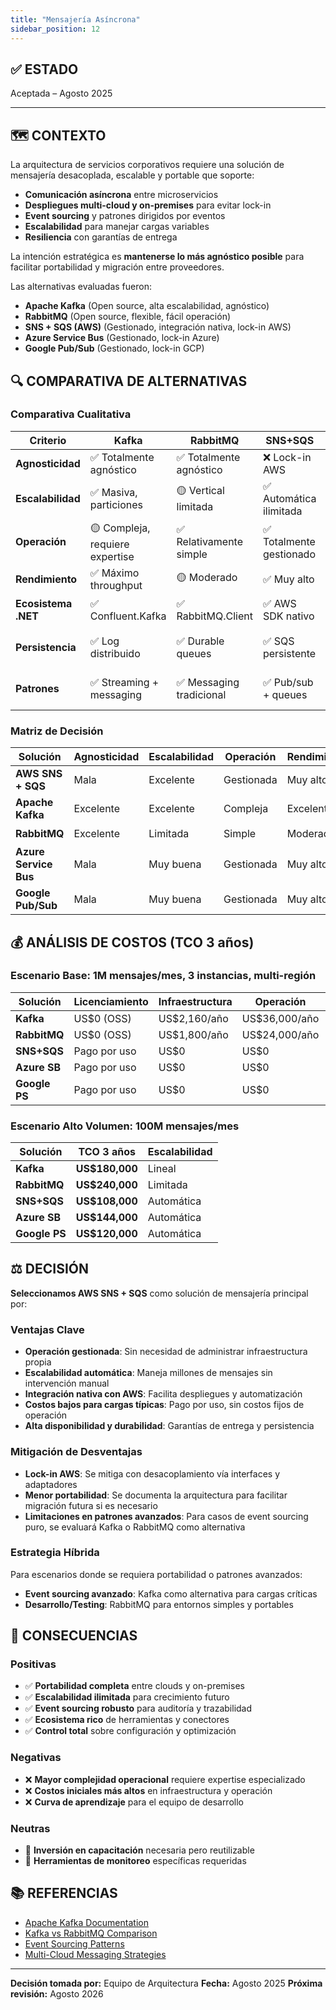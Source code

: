 ```yaml
---
title: "Mensajería Asíncrona"
sidebar_position: 12
---
```


## ✅ ESTADO

Aceptada – Agosto 2025

---

## 🗺️ CONTEXTO

La arquitectura de servicios corporativos requiere una solución de mensajería desacoplada, escalable y portable que soporte:

- **Comunicación asíncrona** entre microservicios
- **Despliegues multi-cloud y on-premises** para evitar lock-in
- **Event sourcing** y patrones dirigidos por eventos
- **Escalabilidad** para manejar cargas variables
- **Resiliencia** con garantías de entrega

La intención estratégica es **mantenerse lo más agnóstico posible** para facilitar portabilidad y migración entre proveedores.

Las alternativas evaluadas fueron:

- **Apache Kafka** (Open source, alta escalabilidad, agnóstico)
- **RabbitMQ** (Open source, flexible, fácil operación)
- **SNS + SQS (AWS)** (Gestionado, integración nativa, lock-in AWS)
- **Azure Service Bus** (Gestionado, lock-in Azure)
- **Google Pub/Sub** (Gestionado, lock-in GCP)

## 🔍 COMPARATIVA DE ALTERNATIVAS

### Comparativa Cualitativa

| Criterio | Kafka | RabbitMQ | SNS+SQS | Azure SB | Google PS |
|----------|-------|----------|---------|----------|-----------|
| **Agnosticidad** | ✅ Totalmente agnóstico | ✅ Totalmente agnóstico | ❌ Lock-in AWS | ❌ Lock-in Azure | ❌ Lock-in GCP |
| **Escalabilidad** | ✅ Masiva, particiones | 🟡 Vertical limitada | ✅ Automática ilimitada | ✅ Muy buena | ✅ Muy buena |
| **Operación** | 🟡 Compleja, requiere expertise | ✅ Relativamente simple | ✅ Totalmente gestionado | ✅ Totalmente gestionado | ✅ Totalmente gestionado |
| **Rendimiento** | ✅ Máximo throughput | 🟡 Moderado | ✅ Muy alto | ✅ Muy alto | ✅ Muy alto |
| **Ecosistema .NET** | ✅ Confluent.Kafka | ✅ RabbitMQ.Client | ✅ AWS SDK nativo | ✅ Azure SDK | 🟡 Google SDK |
| **Persistencia** | ✅ Log distribuido | ✅ Durable queues | ✅ SQS persistente | ✅ Persistencia nativa | ✅ Persistencia nativa |
| **Patrones** | ✅ Streaming + messaging | ✅ Messaging tradicional | ✅ Pub/sub + queues | ✅ Messaging completo | ✅ Pub/sub puro |

### Matriz de Decisión

| Solución | Agnosticidad | Escalabilidad | Operación | Rendimiento | Recomendación |
|----------|--------------|---------------|-----------|-------------|---------------|
| **AWS SNS + SQS** | Mala | Excelente | Gestionada | Muy alto | ✅ **Seleccionada** |
| **Apache Kafka** | Excelente | Excelente | Compleja | Excelente | 🟡 Alternativa |
| **RabbitMQ** | Excelente | Limitada | Simple | Moderado | 🟡 Considerada |
| **Azure Service Bus** | Mala | Muy buena | Gestionada | Muy alto | ❌ Descartada |
| **Google Pub/Sub** | Mala | Muy buena | Gestionada | Muy alto | ❌ Descartada |

## 💰 ANÁLISIS DE COSTOS (TCO 3 años)

### Escenario Base: 1M mensajes/mes, 3 instancias, multi-región

| Solución | Licenciamiento | Infraestructura | Operación | TCO 3 años |
|----------|----------------|-----------------|-----------|------------|
| **Kafka** | US$0 (OSS) | US$2,160/año | US$36,000/año | **US$114,480** |
| **RabbitMQ** | US$0 (OSS) | US$1,800/año | US$24,000/año | **US$77,400** |
| **SNS+SQS** | Pago por uso | US$0 | US$0 | **US$1,080/año** |
| **Azure SB** | Pago por uso | US$0 | US$0 | **US$1,440/año** |
| **Google PS** | Pago por uso | US$0 | US$0 | **US$1,200/año** |

### Escenario Alto Volumen: 100M mensajes/mes

| Solución | TCO 3 años | Escalabilidad |
|----------|------------|---------------|
| **Kafka** | **US$180,000** | Lineal |
| **RabbitMQ** | **US$240,000** | Limitada |
| **SNS+SQS** | **US$108,000** | Automática |
| **Azure SB** | **US$144,000** | Automática |
| **Google PS** | **US$120,000** | Automática |

## ⚖️ DECISIÓN

**Seleccionamos AWS SNS + SQS** como solución de mensajería principal por:

### Ventajas Clave

- **Operación gestionada**: Sin necesidad de administrar infraestructura propia
- **Escalabilidad automática**: Maneja millones de mensajes sin intervención manual
- **Integración nativa con AWS**: Facilita despliegues y automatización
- **Costos bajos para cargas típicas**: Pago por uso, sin costos fijos de operación
- **Alta disponibilidad y durabilidad**: Garantías de entrega y persistencia

### Mitigación de Desventajas

- **Lock-in AWS**: Se mitiga con desacoplamiento vía interfaces y adaptadores
- **Menor portabilidad**: Se documenta la arquitectura para facilitar migración futura si es necesario
- **Limitaciones en patrones avanzados**: Para casos de event sourcing puro, se evaluará Kafka o RabbitMQ como alternativa

### Estrategia Híbrida

Para escenarios donde se requiera portabilidad o patrones avanzados:

- **Event sourcing avanzado**: Kafka como alternativa para cargas críticas
- **Desarrollo/Testing**: RabbitMQ para entornos simples y portables

## 🔄 CONSECUENCIAS

### Positivas

- ✅ **Portabilidad completa** entre clouds y on-premises
- ✅ **Escalabilidad ilimitada** para crecimiento futuro
- ✅ **Event sourcing robusto** para auditoría y trazabilidad
- ✅ **Ecosistema rico** de herramientas y conectores
- ✅ **Control total** sobre configuración y optimización

### Negativas

- ❌ **Mayor complejidad operacional** requiere expertise especializado
- ❌ **Costos iniciales más altos** en infraestructura y operación
- ❌ **Curva de aprendizaje** para el equipo de desarrollo

### Neutras

- 🔄 **Inversión en capacitación** necesaria pero reutilizable
- 🔄 **Herramientas de monitoreo** específicas requeridas

## 📚 REFERENCIAS

- [Apache Kafka Documentation](https://kafka.apache.org/documentation/)
- [Kafka vs RabbitMQ Comparison](https://kafka.apache.org/documentation/#design_comparison)
- [Event Sourcing Patterns](https://microservices.io/patterns/data/event-sourcing.html)
- [Multi-Cloud Messaging Strategies](https://cloud.google.com/architecture/hybrid-and-multi-cloud-messaging-patterns)

---

**Decisión tomada por:** Equipo de Arquitectura
**Fecha:** Agosto 2025
**Próxima revisión:** Agosto 2026
